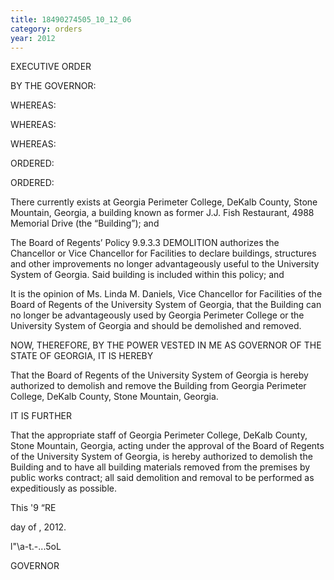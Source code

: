```yaml
---
title: 18490274505_10_12_06
category: orders
year: 2012
---
```

 

EXECUTIVE ORDER

BY THE GOVERNOR:

WHEREAS:

WHEREAS:

WHEREAS:

ORDERED:

ORDERED:

There currently exists at Georgia Perimeter College, DeKalb County, Stone
Mountain, Georgia, a building known as former J.J. Fish Restaurant, 4988
Memorial Drive (the “Building”); and

The Board of Regents’ Policy 9.9.3.3 DEMOLITION authorizes the Chancellor or
Vice Chancellor for Facilities to declare buildings, structures and other
improvements no longer advantageously useful to the University System of
Georgia. Said building is included within this policy; and

It is the opinion of Ms. Linda M. Daniels, Vice Chancellor for Facilities of the
Board of Regents of the University System of Georgia, that the Building can no
longer be advantageously used by Georgia Perimeter College or the University
System of Georgia and should be demolished and removed.

NOW, THEREFORE, BY THE POWER VESTED IN ME AS GOVERNOR OF THE
STATE OF GEORGIA, IT IS HEREBY

That the Board of Regents of the University System of Georgia is hereby
authorized to demolish and remove the Building from Georgia Perimeter College,
DeKalb County, Stone Mountain, Georgia.

IT IS FURTHER

That the appropriate staff of Georgia Perimeter College, DeKalb County, Stone
Mountain, Georgia, acting under the approval of the Board of Regents of the
University System of Georgia, is hereby authorized to demolish the Building and
to have all building materials removed from the premises by public works
contract; all said demolition and removal to be performed as expeditiously as
possible.

This '9 “RE

day of , 2012.

l"\a-t.-...5oL

GOVERNOR


